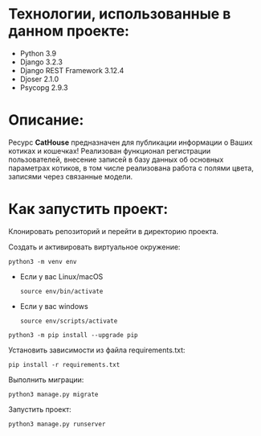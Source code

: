 # Технологии, использованные в данном проекте:
- Python 3.9
- Django 3.2.3
- Django REST Framework 3.12.4
- Djoser 2.1.0
- Psycopg 2.9.3

#  Описание:
Ресурс **CatHouse** предназначен для публикации информации о Ваших котиках и кошечках! Реализован функционал регистрации пользователей, внесение записей в базу данных об основных параметрах котиков, в том числе реализована работа с полями цвета, записями через связанные модели.

# Как запустить проект:

Клонировать репозиторий и перейти в директорию проекта.

Cоздать и активировать виртуальное окружение:

```
python3 -m venv env
```

* Если у вас Linux/macOS

    ```
    source env/bin/activate
    ```

* Если у вас windows

    ```
    source env/scripts/activate
    ```

```
python3 -m pip install --upgrade pip
```

Установить зависимости из файла requirements.txt:

```
pip install -r requirements.txt
```

Выполнить миграции:

```
python3 manage.py migrate
```

Запустить проект:

```
python3 manage.py runserver
```
